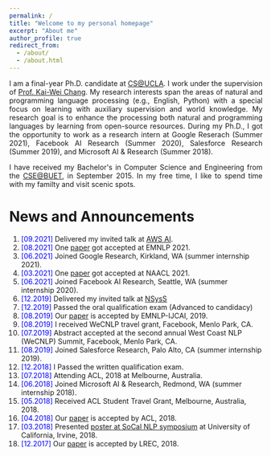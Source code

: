 ```yaml
---
permalink: /
title: "Welcome to my personal homepage"
excerpt: "About me"
author_profile: true
redirect_from: 
  - /about/
  - /about.html
---
```


<p align="justify">
I am a final-year Ph.D. candidate at <a href="http://www.cs.ucla.edu/">CS@UCLA</a>.
  I work under the supervision of <a href="http://web.cs.ucla.edu/~kwchang/">Prof. Kai-Wei Chang</a>.
  My research interests span the areas of natural and programming language processing (e.g., English, Python) with a special focus on learning with auxiliary supervision and world knowledge.
  My research goal is to enhance the processing both natural and programming languages by learning from open-source resources.
  During my Ph.D., I got the opportunity to work as a research intern at Google Reserach (Summer 2021), Facebook AI Research (Summer 2020), Salesforce Research (Summer 2019), and Microsoft AI & Research (Summer 2018).
</p>

<p align="justify">
I have received my Bachelor's in Computer Science and Engineering from the <a href="http://cse.buet.ac.bd/">CSE@BUET</a>, in September 2015. In my free time, I like to spend time with my familty and visit scenic spots. 
</p>

<!--
<p align="justify">
  <b><font color="red">I am currently looking for full time research position in industry.</font></b>
</p>
-->


News and Announcements
======
1. <span style="color:blue">[09.2021] </span>  Delivered my invited talk at [AWS AI](https://aws.amazon.com/ai/). 
1. <span style="color:blue">[08.2021] </span>  One [paper](https://arxiv.org/abs/2108.11601) got accepted at EMNLP 2021.
1. <span style="color:blue">[06.2021] </span>  Joined Google Research, Kirkland, WA (summer internship 2021).
3. <span style="color:blue">[03.2021] </span>  One [paper](https://arxiv.org/abs/2104.12567) got accepted at NAACL 2021.
4. <span style="color:blue">[06.2021] </span>  Joined Facebook AI Research, Seattle, WA (summer internship 2020).
5. <span style="color:blue">[12.2019] </span>  Delivered my invited talk at [NSysS](https://cse.buet.ac.bd/nsyss2019/)
6. <span style="color:blue">[12.2019] </span>  Passed the oral qualification exam (Advanced to candidacy) 
7. <span style="color:blue">[08.2019] </span> Our [paper](https://arxiv.org/abs/1808.08270)  is accepted by EMNLP-IJCAI, 2019.
8. <span style="color:blue">[08.2019] </span> I received WeCNLP travel grant, Facebook, Menlo Park, CA.
9. <span style="color:blue">[07.2019] </span> Abstract accepted at the second annual West Coast NLP (WeCNLP) Summit, Facebook, Menlo Park, CA. 
10. <span style="color:blue">[08.2019] </span> Joined Salesforce Research, Palo Alto, CA (summer internship 2019).
11. <span style="color:blue">[12.2018] </span> I Passed the written qualification exam. 
12. <span style="color:blue">[07.2018] </span> Attending ACL, 2018 at Melbourne, Australia.
13. <span style="color:blue">[06.2018] </span> Joined Microsoft AI & Research, Redmond, WA (summer internship 2018).
14. <span style="color:blue">[05.2018] </span> Received ACL Student Travel Grant, Melbourne, Australia, 2018. 
15. <span style="color:blue">[04.2018] </span> Our [paper](https://arxiv.org/pdf/1805.04836.pdf) is accepted by ACL, 2018.
16. <span style="color:blue">[03.2018] </span> Presented [poster at SoCal NLP symposium](https://socalnlp.github.io/symp18/#paper) at University of California, Irvine, 2018.
17. <span style="color:blue">[12.2017] </span> Our [paper](https://aclanthology.org/L18-1190.pdf) is accepted by LREC, 2018.
